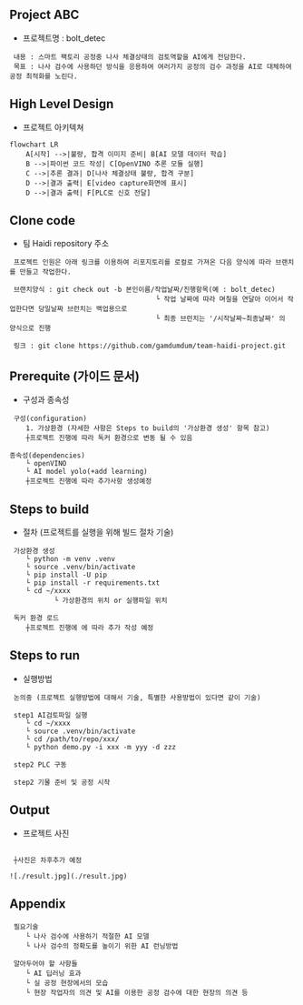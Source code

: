 ## Project ABC

* 프로젝트명 : bolt_detec

```shell
 내용 : 스마트 팩토리 공정중 나사 체결상태의 검토역할을 AI에게 전담한다.
 목표 : 나사 검수에 사용하던 방식을 응용하여 여러가지 공정의 검수 과정을 AI로 대체하여 공정 최적화를 노린다.
```

## High Level Design

* 프로젝트 아키텍쳐

```mermaid
flowchart LR
    A[시작] -->|불량, 합격 이미지 준비| B[AI 모델 데이터 학습]
    B -->|파이썬 코드 작성| C[OpenVINO 추론 모듈 실행]
    C -->|추론 결과| D[나사 체결상태 불량, 합격 구분]
    D -->|결과 출력| E[video capture화면에 표시]
    D -->|결과 출력| F[PLC로 신호 전달]
```


## Clone code

* 팀 Haidi repository 주소

```shell
 프로젝트 인원은 아래 링크를 이용하여 리포지토리를 로컬로 가져온 다음 양식에 따라 브랜치를 만들고 작업한다.

 브랜치양식 : git check out -b 본인이름/작업날짜/진행항목(예 : bolt_detec)
                                    └ 작업 날짜에 따라 며칠을 연달아 이어서 작업한다면 당일날짜 브런치는 백업용으로
                                    └ 최종 브런치는 '/시작날짜~최종날짜' 의 양식으로 진행
                                      
 링크 : git clone https://github.com/gamdumdum/team-haidi-project.git
```

## Prerequite (가이드 문서)

* 구성과 종속성

```shell
 구성(configuration)
    1. 가상환경 (자세한 사항은 Steps to build의 '가상환경 생성' 항목 참고)
    ┼프로젝트 진행에 따라 독커 환경으로 변동 될 수 있음
```

```shell
종속성(dependencies)
    └ openVINO
    └ AI model yolo(+add learning)
    ┼프로젝트 진행에 따라 추가사항 생성예정
```


## Steps to build

* 절차 (프로젝트를 실행을 위해 빌드 절차 기술)

```shell
 가상환경 생성
    └ python -m venv .venv
    └ source .venv/bin/activate
    └ pip install -U pip
    └ pip install -r requirements.txt
    └ cd ~/xxxx
           └ 가상환경의 위치 or 실행파일 위치
```

```shell
 독커 환경 로드
    ┼프로젝트 진행에 에 따라 추가 작성 예정
```

## Steps to run

* 실행방법

```shell
 논의중 (프로젝트 실행방법에 대해서 기술, 특별한 사용방법이 있다면 같이 기술)

 step1 AI검토파일 실행
    └ cd ~/xxxx
    └ source .venv/bin/activate
    └ cd /path/to/repo/xxx/
    └ python demo.py -i xxx -m yyy -d zzz

 step2 PLC 구동

 step2 기물 준비 및 공정 시작

```

## Output

* 프로젝트 사진


```shell

 ┼사진은 차후추가 예정

![./result.jpg](./result.jpg)

```

## Appendix

```shell
 필요기술
    └ 나사 검수에 사용하기 적절한 AI 모델
    └ 나사 검수의 정확도를 높이기 위한 AI 런닝방법
```

```shell
 알아두어야 할 사항들
    └ AI 딥러닝 효과
    └ 실 공정 현장에서의 모습
    └ 현장 작업자의 의견 및 AI를 이용한 공정 검수에 대한 현장의 의견 등
```

